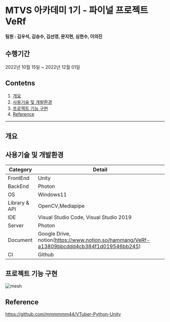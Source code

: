 # MTVS 아카데미 1기 - 파이널 프로젝트 VeRf 

#### 팀원 : 김우석, 김승수, 김선영, 문지현, 심현수, 이의진

## 수행기간
2022년 10월 15일 ~ 2022년 12월 01일

## Contetns

1. [개요](#개요)
2. [사용기술 및 개발환경](#사용기술-및-개발환경)
3. [프로젝트 기능 구현](#프로젝트-기능-구현)
4. [Reference](#Reference)
------------

## 개요


## 사용기술 및 개발환경

Category | Detail
|---|---|
FrontEnd | Unity
BackEnd | Photon
OS | Windows11
Library & API | OpenCV,Mediapipe
IDE | Visual Studio Code, Visual Studio 2019
Server | Photon
Document | Google Drive, notion(https://www.notion.so/hammang/VeRf-a13809bbcddd4cb384f1d019546bb245)
CI | Github

## 프로젝트 기능 구현

![mesh](https://user-images.githubusercontent.com/82930760/206600724-0fdf0704-b90b-43a1-8135-e7306bbb4490.gif)



## Reference
https://github.com/mmmmmm44/VTuber-Python-Unity

